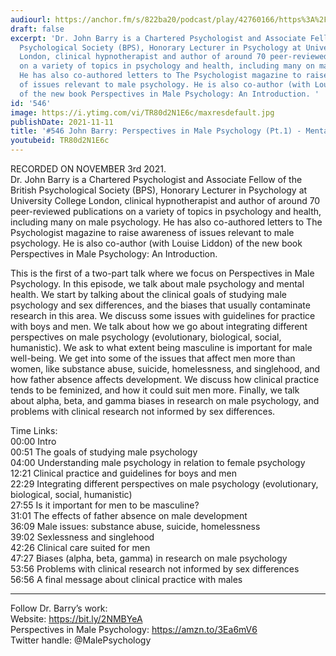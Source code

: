 ```yaml
---
audiourl: https://anchor.fm/s/822ba20/podcast/play/42760166/https%3A%2F%2Fd3ctxlq1ktw2nl.cloudfront.net%2Fstaging%2F2021-10-3%2F50924ad3-4a35-89b2-a605-15450978d769.m4a
draft: false
excerpt: 'Dr. John Barry is a Chartered Psychologist and Associate Fellow of the British
  Psychological Society (BPS), Honorary Lecturer in Psychology at University College
  London, clinical hypnotherapist and author of around 70 peer-reviewed publications
  on a variety of topics in psychology and health, including many on male psychology.
  He has also co-authored letters to The Psychologist magazine to raise awareness
  of issues relevant to male psychology. He is also co-author (with Louise Liddon)
  of the new book Perspectives in Male Psychology: An Introduction. '
id: '546'
image: https://i.ytimg.com/vi/TR80d2N1E6c/maxresdefault.jpg
publishDate: 2021-11-11
title: '#546 John Barry: Perspectives in Male Psychology (Pt.1) - Mental Health'
youtubeid: TR80d2N1E6c
---
```

<div class="timelinks">

RECORDED ON NOVEMBER 3rd 2021.  
Dr. John Barry is a Chartered Psychologist and Associate Fellow of the British Psychological Society (BPS), Honorary Lecturer in Psychology at University College London, clinical hypnotherapist and author of around 70 peer-reviewed publications on a variety of topics in psychology and health, including many on male psychology. He has also co-authored letters to The Psychologist magazine to raise awareness of issues relevant to male psychology. He is also co-author (with Louise Liddon) of the new book Perspectives in Male Psychology: An Introduction. 

This is the first of a two-part talk where we focus on Perspectives in Male Psychology. In this episode, we talk about male psychology and mental health. We start by talking about the clinical goals of studying male psychology and sex differences, and the biases that usually contaminate research in this area. We discuss some issues with guidelines for practice with boys and men. We talk about how we go about integrating different perspectives on male psychology (evolutionary, biological, social, humanistic). We ask to what extent being masculine is important for male well-being. We get into some of the issues that affect men more than women, like substance abuse, suicide, homelessness, and singlehood, and how father absence affects development. We discuss how clinical practice tends to be feminized, and how it could suit men more. Finally, we talk about alpha, beta, and gamma biases in research on male psychology, and problems with clinical research not informed by sex differences.

Time Links:  
<time>00:00</time> Intro  
<time>00:51</time> The goals of studying male psychology  
<time>04:00</time> Understanding male psychology in relation to female psychology  
<time>12:21</time> Clinical practice and guidelines for boys and men  
<time>22:29</time> Integrating different perspectives on male psychology (evolutionary, biological, social, humanistic)  
<time>27:55</time> Is it important for men to be masculine?  
<time>31:01</time> The effects of father absence on male development  
<time>36:09</time> Male issues: substance abuse, suicide, homelessness  
<time>39:02</time> Sexlessness and singlehood  
<time>42:26</time> Clinical care suited for men  
<time>47:27</time> Biases (alpha, beta, gamma) in research on male psychology  
<time>53:56</time> Problems with clinical research not informed by sex differences  
<time>56:56</time> A final message about clinical practice with males

---

Follow Dr. Barry’s work:  
Website: https://bit.ly/2NMBYeA  
Perspectives in Male Psychology: https://amzn.to/3Ea6mV6  
Twitter handle: @MalePsychology
</div>

